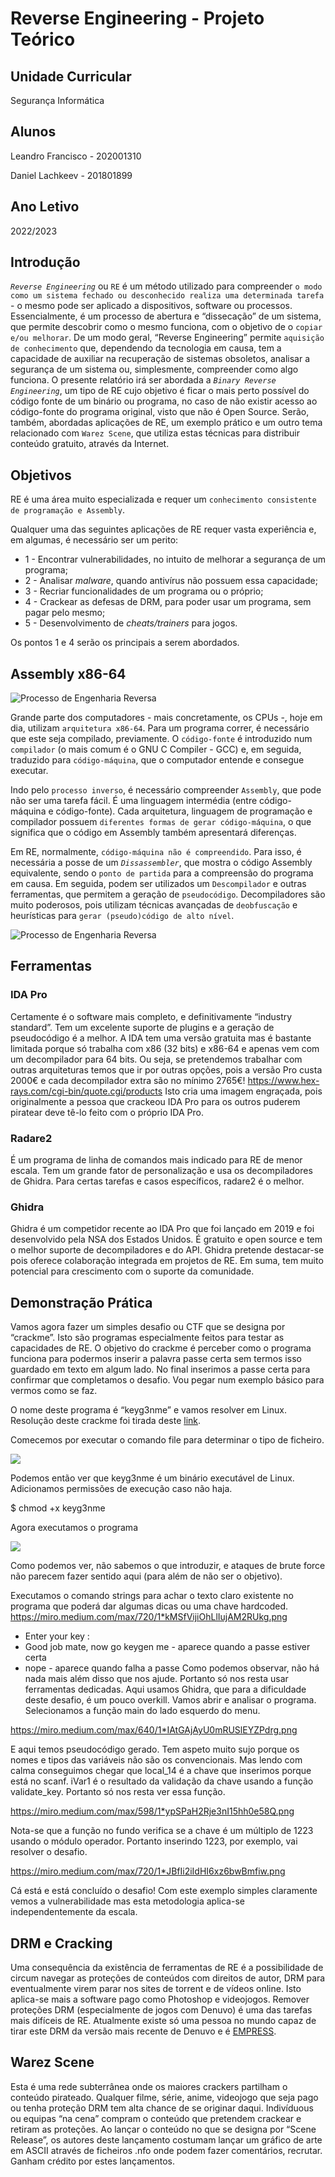# Reverse Engineering - Projeto Teórico

## Unidade Curricular

Segurança Informática

## Alunos

Leandro Francisco - 202001310

Daniel Lachkeev - 201801899

## Ano Letivo

2022/2023

## Introdução

*`Reverse Engineering`* ou `RE` é um método utilizado para compreender `o modo como um sistema fechado ou desconhecido realiza uma determinada tarefa` - o mesmo pode ser aplicado a dispositivos, software ou processos.
Essencialmente, é um processo de abertura e “dissecação” de um sistema, que permite descobrir como o mesmo funciona, com o objetivo de o `copiar e/ou melhorar`.
De um modo geral, “Reverse Engineering” permite `aquisição de conhecimento` que, dependendo da tecnologia em causa, tem a capacidade de auxiliar na recuperação de sistemas obsoletos, analisar a segurança de um sistema ou, simplesmente, compreender como algo funciona.
O presente relatório irá ser abordada a *`Binary Reverse Engineering`*, um tipo de RE cujo objetivo é ficar o mais perto possível do código fonte de um binário ou programa, no caso de não existir acesso ao código-fonte do programa original, visto que não é Open Source.
Serão, também, abordadas aplicações de RE, um exemplo prático e um outro tema relacionado com `Warez Scene`, que utiliza estas técnicas para distribuir conteúdo gratuito, através da Internet.

## Objetivos

RE é uma área muito especializada e requer um `conhecimento consistente de programação e Assembly`.

Qualquer uma das seguintes aplicações de RE requer vasta experiência e, em algumas, é necessário ser um perito:
- 1 - Encontrar vulnerabilidades, no intuito de melhorar a segurança de um programa;
- 2 - Analisar *malware*, quando antivírus não possuem essa capacidade;
- 3 - Recriar funcionalidades de um programa ou o próprio;
- 4 - Crackear as defesas de DRM, para poder usar um programa, sem pagar pelo mesmo;
- 5 - Desenvolvimento de *cheats/trainers* para jogos.

Os pontos 1 e 4 serão os principais a serem abordados.

## Assembly x86-64

![Processo de Engenharia Reversa](https://cdn.discordapp.com/attachments/855373378717351936/1047283111953702962/Processo.png)

Grande parte dos computadores - mais concretamente, os CPUs -, hoje em dia, utilizam `arquitetura x86-64`. Para um programa correr, é necessário que este seja compilado, previamente. O `código-fonte` é introduzido num `compilador` (o mais comum é o GNU C Compiler - GCC) e, em seguida, traduzido para `código-máquina`, que o computador entende e consegue executar.

Indo pelo `processo inverso`, é necessário compreender `Assembly`, que pode não ser uma tarefa fácil. É uma linguagem intermédia (entre código-máquina e código-fonte). Cada arquitetura, linguagem de programação e compilador possuem `diferentes formas de gerar código-máquina`, o que significa que o código em Assembly também apresentará diferenças.

Em RE, normalmente, `código-máquina não é compreendido`. Para isso, é necessária a posse de um *`Dissassembler`*, que mostra o código Assembly equivalente, sendo o `ponto de partida` para a compreensão do programa em causa.
Em seguida, podem ser utilizados um `Descompilador` e outras ferramentas, que permitem a geração de `pseudocódigo`. Decompiladores são muito poderosos, pois utilizam técnicas avançadas de `deobfuscação` e heurísticas para `gerar (pseudo)código de alto nível`.

![Processo de Engenharia Reversa](https://cdn.discordapp.com/attachments/855373378717351936/1047267281840902174/image.png)


## Ferramentas

### IDA Pro

Certamente é o software mais completo, e definitivamente “industry standard”. Tem um excelente suporte de plugins e a geração de pseudocódigo é a melhor. A IDA tem uma versão gratuita mas é bastante limitada porque só trabalha com x86 (32 bits) e x86-64 e apenas vem com um decompilador para 64 bits. Ou seja, se pretendemos trabalhar com outras arquiteturas temos que ir por outras opções, pois a versão Pro custa 2000€ e cada decompilador extra são no mínimo 2765€! https://www.hex-rays.com/cgi-bin/quote.cgi/products
Isto cria uma imagem engraçada, pois originalmente a pessoa que crackeou IDA Pro para os outros puderem piratear deve tê-lo feito com o próprio IDA Pro.  

### Radare2

É um programa de linha de comandos mais indicado para RE de menor escala. Tem um grande fator de personalização e usa os decompiladores de Ghidra. Para certas tarefas e casos específicos, radare2 é o melhor.

### Ghidra

Ghidra é um competidor recente ao IDA Pro que foi lançado em 2019 e foi desenvolvido pela NSA dos Estados Unidos. É gratuito e open source e tem o melhor suporte de decompiladores e do API. Ghidra pretende destacar-se pois oferece colaboração integrada em projetos de RE. Em suma, tem muito potencial para crescimento com o suporte da comunidade.

## Demonstração Prática
Vamos agora fazer um simples desafio ou CTF que se designa por “crackme”. Isto são programas especialmente feitos para testar as capacidades de RE. O objetivo do crackme é perceber como o programa funciona para podermos inserir a palavra passe certa sem termos isso guardado em texto em algum lado. No final inserimos a passe certa para confirmar que completamos o desafio.
Vou pegar num exemplo básico para vermos como se faz.

O nome deste programa é “keyg3nme” e vamos resolver em Linux. Resolução deste crackme foi tirada deste [link](https://medium.com/@Asm0d3us/1-crackmes-one-beginner-friendly-reversing-challenges-6df94ea6b29d).

Comecemos por executar o comando file para determinar o tipo de ficheiro.

![](https://miro.medium.com/max/720/1*eKVYyzX9PVD4f6QtMaMqnQ.png)

Podemos então ver que keyg3nme é um binário executável de Linux. Adicionamos permissões de execução caso não haja.

$ chmod +x keyg3nme

Agora executamos o programa

![](https://miro.medium.com/max/720/1*VxWW2xVIes4OBFYY3yCbjw.png)

Como podemos ver, não sabemos o que introduzir, e ataques de brute force não parecem fazer sentido aqui (para além de não ser o objetivo). 

Executamos o comando strings para achar o texto claro existente no programa que poderá dar algumas dicas ou uma chave hardcoded. 
https://miro.medium.com/max/720/1*kMSfVijiOhLlIujAM2RUkg.png

- Enter your key :
- Good job mate, now go keygen me - aparece quando a passe estiver certa
- nope - aparece quando falha a passe
Como podemos observar, não há nada mais além disso que nos ajude. Portanto só nos resta usar ferramentas dedicadas. Aqui usamos Ghidra, que para a dificuldade deste desafio, é um pouco overkill. Vamos abrir e analisar o programa. Selecionamos a função main do lado esquerdo do menu.

https://miro.medium.com/max/640/1*IAtGAjAyU0mRUSlEYZPdrg.png

E aqui temos pseudocódigo gerado. Tem aspeto muito sujo porque os nomes e tipos das variáveis não são os convencionais. Mas lendo com calma conseguimos chegar que local_14 é a chave que inserimos porque está no scanf. iVar1 é o resultado da validação da chave usando a função validate_key. Portanto só nos resta ver essa função.

https://miro.medium.com/max/598/1*ypSPaH2Rje3nI15hh0e58Q.png

Nota-se que a função no fundo verifica se a chave é um múltiplo de 1223 usando o módulo operador. Portanto inserindo 1223, por exemplo, vai resolver o desafio.

https://miro.medium.com/max/720/1*JBfIi2iIdHI6xz6bwBmfiw.png

Cá está e está concluído o desafio! Com este exemplo simples claramente vemos a vulnerabilidade mas esta metodologia aplica-se independentemente da escala.

## DRM e Cracking

Uma consequência da existência de ferramentas de RE é a possibilidade de circum navegar as proteções de conteúdos com direitos de autor, DRM para eventualmente virem parar nos sites de torrent e de vídeos online. Isto aplica-se mais a software pago como Photoshop e videojogos.
Remover proteções DRM (especialmente de jogos com Denuvo) é uma das tarefas mais difíceis de RE. Atualmente existe só uma pessoa no mundo capaz de tirar este DRM da versão mais recente de Denuvo e é [EMPRESS](https://www.wired.com/story/empress-drm-cracking-denuvo-video-game-piracy/).

## Warez Scene

Esta é uma rede subterrânea onde os maiores crackers partilham o conteúdo pirateado. Qualquer filme, série, anime, videojogo que seja pago ou tenha proteção DRM tem alta chance de se originar daqui. 
Indivíduous ou equipas “na cena” compram o conteúdo que pretendem crackear e retiram as proteções. Ao lançar o conteúdo no que se designa por “Scene Release”, os autores deste lançamento costumam lançar um gráfico de arte em ASCII através de ficheiros .nfo onde podem fazer comentários, recrutar. Ganham crédito por estes lançamentos.

